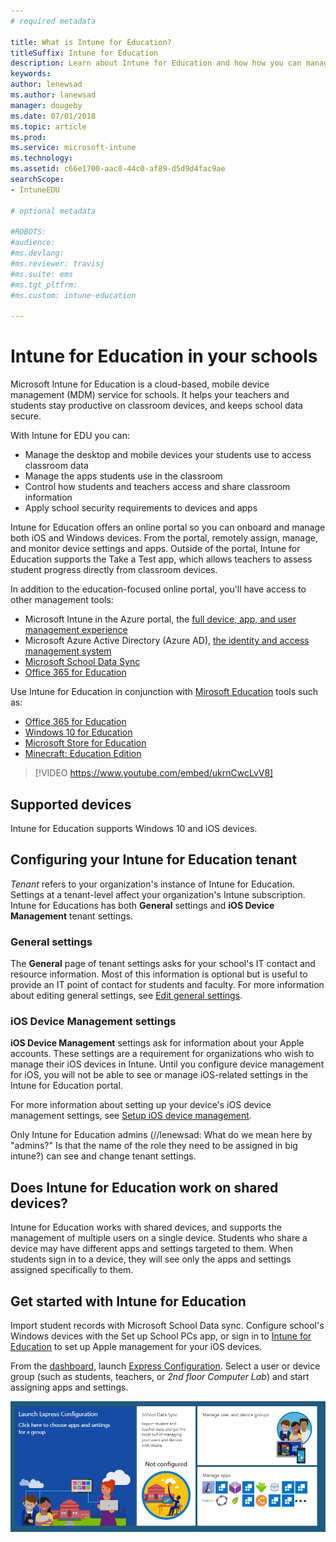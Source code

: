 ```yaml
---
# required metadata

title: What is Intune for Education?
titleSuffix: Intune for Education
description: Learn about Intune for Education and how how you can manage iOS and Windows devices in an educational environment.
keywords:
author: lenewsad
ms.author: lanewsad
manager: dougeby
ms.date: 07/01/2018
ms.topic: article
ms.prod:
ms.service: microsoft-intune
ms.technology:
ms.assetid: c66e1700-aac0-44c0-af89-d5d9d4fac9ae
searchScope:
- IntuneEDU

# optional metadata

#ROBOTS:
#audience:
#ms.devlang:
#ms.reviewer: travisj
#ms.suite: ems
#ms.tgt_pltfrm:
#ms.custom: intune-education

---
```


# Intune for Education in your schools

Microsoft Intune for Education is a cloud-based, mobile device management (MDM) service for schools. It helps your teachers and students stay productive on classroom devices, and keeps school data secure. 

With Intune for EDU you can:
* Manage the desktop and mobile devices your students use to access classroom data
* Manage the apps students use in the classroom
* Control how students and teachers access and share classroom information
* Apply school security requirements to devices and apps

Intune for Education offers an online portal so you can onboard and manage both iOS and Windows devices. From the portal, remotely assign, manage, and monitor device settings and apps. Outside of the portal, Intune for Education supports the Take a Test app, which allows teachers to assess student progress directly from classroom devices.

In addition to the education-focused online portal, you'll have access to other management tools:
* Microsoft Intune in the Azure portal, the [full device, app, and user management experience](https://docs.microsoft.com/intune/understand-explore/introduction-to-microsoft-intune)
* Microsoft Azure Active Directory (Azure AD), [the identity and access management system](https://docs.microsoft.com/azure/active-directory/active-directory-administer)
* [Microsoft School Data Sync](https://sds.microsoft.com)
* [Office 365 for  Education](https://support.office.com/article/Get-started-with-Office-365-Education-AB02ABE5-A1EE-458C-B749-5B44416CCF14)

Use Intune for Education in conjunction with [Mirosoft Education](https://docs.microsoft.com/education/#pivot=itpro) tools such as:

- [Office 365 for Education](https://support.office.com/article/Set-up-Office-365-for-business-6a3a29a0-e616-4713-99d1-15eda62d04fa)
- [Windows 10 for Education](https://docs.microsoft.com/education/windows)
- [Microsoft Store for Education](https://docs.microsoft.com/microsoft-store/index?toc=/microsoft-store/education/toc.json)
- [Minecraft: Education Edition](https://docs.microsoft.com/education/windows/school-get-minecraft)

> [!VIDEO https://www.youtube.com/embed/ukrnCwcLvV8]

## Supported devices  
Intune for Education supports Windows 10 and iOS devices. 

## Configuring your Intune for Education tenant
*Tenant* refers to your organization's instance of Intune for Education. Settings at a tenant-level affect your organization's Intune subscription. Intune for Educations has both **General** settings and **iOS Device Management** tenant settings. 

### General settings
The **General** page of tenant settings asks for your school's IT contact and resource information. Most of this information is optional but is useful to provide an IT point of contact for students and faculty.  For more information about editing general settings, see [Edit general settings](edu-tenant-general-settings.md). 

### iOS Device Management settings  
**iOS Device Management** settings ask for information about your Apple accounts.  These settings are a requirement for organizations who wish to manage their iOS devices in Intune. Until you configure device management for iOS, you will not be able to see or manage iOS-related settings in the Intune for Education portal.

For more information about setting up your device's iOS device management settings, see [Setup iOS device management](setup-ios-device-management.md).

Only Intune for Education admins (//lenewsad: What do we mean here by "admins?" Is that the name of the role they need to be assigned in big intune?) can see and change tenant settings.

## Does Intune for Education work on shared devices?  
Intune for Education works with shared devices, and supports the management of multiple users on a single device. Students who share a device may have different apps and settings targeted to them. When students sign in to a device, they will see only the apps and settings assigned specifically to them.

## Get started with Intune for Education
Import student records with Microsoft School Data sync. Configure school's Windows devices with the Set up School PCs app, or sign in to [Intune for Education](https://intuneeducation.portal.azure.com) to set up Apple management for your iOS devices.

From the [dashboard](how-do-i-customize-my-dashboard.md), launch [Express Configuration](what-is-express-configuration.md). Select a user or device group (such as students, teachers, or _2nd floor Computer Lab_) and start assigning apps and settings.

![A screenshot of the landing page once logged in to Intune for Education.](./media/dashboard-001-landing-page.png)
